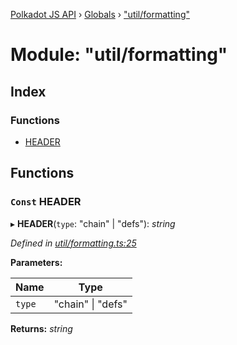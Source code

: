 [Polkadot JS API](../README.md) › [Globals](../globals.md) › ["util/formatting"](_util_formatting_.md)

# Module: "util/formatting"

## Index

### Functions

* [HEADER](_util_formatting_.md#const-header)

## Functions

### `Const` HEADER

▸ **HEADER**(`type`: "chain" | "defs"): *string*

*Defined in [util/formatting.ts:25](https://github.com/polkadot-js/api/blob/eea4c8775e/packages/typegen/src/util/formatting.ts#L25)*

**Parameters:**

Name | Type |
------ | ------ |
`type` | "chain" &#124; "defs" |

**Returns:** *string*
